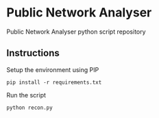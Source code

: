 # Public Network Analyser
Public Network Analyser python script repository

## Instructions
Setup the environment using PIP

    pip install -r requirements.txt

Run the script

    python recon.py